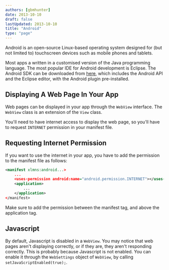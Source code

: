 ```yaml
---
authors: [gbmhunter]
date: 2013-10-10
draft: false
lastUpdated: 2013-10-10
title: "Android"
type: "page"
---
```


Android is an open-source Linux-based operating system designed for (but not limited to) touchscreen devices such as mobile phones and tablets.

Most apps a written in a customised version of the Java programming language. The most popular IDE for Android development is Eclipse. The Android SDK can be downloaded from [here](http://developer.android.com/sdk/index.html), which includes the Android API and the Eclipse editor, with the Android plugin pre-installed.

## Displaying A Web Page In Your App

Web pages can be displayed in your app through the `WebView` interface. The `WebView` class is an extension of the `View` class.

You'll need to have internet access to display the web page, so you'll have to request `INTERNET` permission in your manifest file.

## Requesting Internet Permission

If you want to use the internet in your app, you have to add the permission to the manifest file as follows:

```xml
<manifest xlmns:android...>
    ...
    <uses-permission android:name="android.permission.INTERNET"></uses-permission>
    <application>
        ...
    </application>
</manifest>
```

Make sure to add the permission between the manifest tag, and above the application tag.

## Javascript

By default, Javascript is disabled in a `WebView`. You may notice that web pages aren't displaying correctly, or if they are, they aren't responding correctly. This is probably because Javascript is not enabled. You can enable it through the `WebSettings` object of `WebView`, by calling `setJavaScriptEnabled(true);`.
